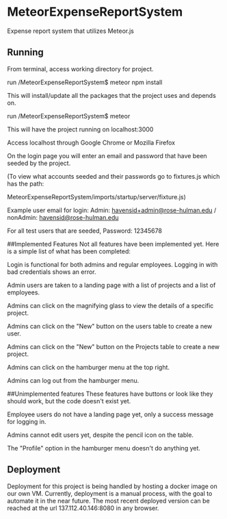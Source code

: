 # MeteorExpenseReportSystem
Expense report system that utilizes Meteor.js

## Running
From terminal, access working directory for project.

run /MeteorExpenseReportSystem$ meteor npm install

  This will install/update all the packages that the project uses and depends on.
  
run /MeteorExpenseReportSystem$ meteor

  This will have the project running on localhost:3000

Access localhost through Google Chrome or Mozilla Firefox

On the login page you will enter an email and password that have been seeded by the project.

  (To view what accounts seeded and their passwords go to fixtures.js which has the path:
  
  MeteorExpenseReportSystem/imports/startup/server/fixture.js)
  
  Example user email for login: Admin: havensid+admin@rose-hulman.edu / nonAdmin: havensid@rose-hulman.edu
  
  For all test users that are seeded, Password: 12345678
  
##Implemented Features
Not all features have been implemented yet. Here is a simple list of what has been completed:

Login is functional for both admins and regular employees. Logging in with bad credentials shows an error.

Admin users are taken to a landing page with a list of projects and a list of employees.

Admins can click on the magnifying glass to view the details of a specific project.

Admins can click on the "New" button on the users table to create a new user.

Admins can click on the "New" button on the Projects table to create a new project.

Admins can click on the hamburger menu at the top right.

Admins can log out from the hamburger menu.

##Unimplemented features
These features have buttons or look like they should work, but the code doesn't exist yet.

Employee users do not have a landing page yet, only a success message for logging in.

Admins cannot edit users yet, despite the pencil icon on the table.

The "Profile" option in the hamburger menu doesn't do anything yet.

## Deployment
Deployment for this project is being handled by hosting a docker image on our own VM.
Currently, deployment is a manual process, with the goal to automate it in the near future.
The most recent deployed version can be reached at the url 137.112.40.146:8080 in any browser.